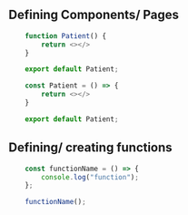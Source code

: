 ## Defining Components/ Pages
```js
    function Patient() {
        return <></>
    }

    export default Patient;

    const Patient = () => {
        return <></>
    }

    export default Patient;
```

## Defining/ creating functions
```js
    const functionName = () => {
        console.log("function");
    };

    functionName();
```